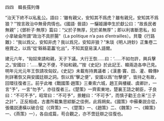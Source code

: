 四四　韓長孺列傳

“治天下終不以私亂公。語曰：‘雖有親父，安知其不爲虎？雖有親兄，安知其不爲狼？’”按言政治中無骨肉情也。《國語·
晉語》一驪姬譖申生於獻公曰：“故長民者無親”；《鄧析子·無厚》篇曰：“父於子無厚，兄於弟無厚”；即以利害斷恩私，如小拿破侖所謂“政治不具肝腸”（La politique n’a pas d’entrailles）。貝瓊《行路難》：“我以爲父，安知非虎？我以爲兄，安知非狼？”朱琰《明人詩鈔》正集卷二極賞之，以爲“從‘緜緜葛藟’化出”，不知其竄易漢人語爾。

建元六年，“匈奴來請和親，天子下議。大行王恢……曰：‘……不如勿許，興兵擊之。’安國曰：‘……擊之不便，不如和親。’”按《史記》於此記王、韓兩造各申己見。明年元光元年王恢請攻匈奴，《史記》未載有持異議者；《漢書·竇、田、灌、韓傳》則詳著恢又與安國廷辯之詞。恢以爲“擊之便”，安國以爲“勿擊便”，皆持之有故，回環往復者三。前乎此唯《戰國策·趙策》三秦索六城，趙王與樓緩、虞卿計，一言“予”，一言“勿予”，亦往復者三。《楚策》一齊索東地，楚襄王諮之朝臣，子良曰：“不可不予”，昭常曰：“不可予”，景鯉曰：“不可予”，而慎子勸王合釆“三子之計”，正反相成，古書所載集思綜斷之佳例，此爲朔矣。《國策》中蘇秦説合從，張儀説連橫以破合從（《齊策》一、《楚策》一、《趙策》二、《魏策》一、《韓策》一、《燕策》一），各自成篇，苟合觀之，亦不啻廷辯之往復也。